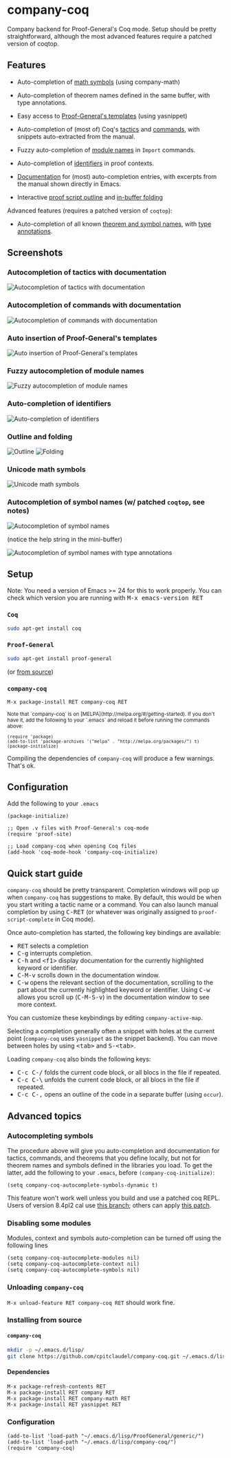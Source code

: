 # company-coq

Company backend for Proof-General's Coq mode. Setup should be pretty straightforward, although the
most advanced features require a patched version of coqtop.

## Features

* Auto-completion of [math symbols](img/tactic-completion-doc.png) (using company-math)

* Auto-completion of theorem names defined in the same buffer, with type annotations.

* Easy access to [Proof-General's templates](img/lemma-completion.png) (using yasnippet)

* Auto-completion of (most of) Coq's [tactics](img/command-completion-doc.png) and
  [commands](img/symbol-completion-doc.png), with snippets auto-extracted from the manual.

* Fuzzy auto-completion of [module names](img/module-completion.png) in `Import` commands.

* Auto-completion of [identifiers](img/identifiers-completion.png) in proof contexts.

* [Documentation](img/keyword-completion-doc.png) for (most) auto-completion entries, with excerpts
  from the manual shown directly in Emacs.

* Interactive [proof script outline](img/outline.png) and [in-buffer folding](img/folding.png)

Advanced features (requires a patched version of `coqtop`):

* Auto-completion of all known [theorem and symbol names](img/symbol-completion-doc.png), with
  [type annotations](img/symbol-completion.png).

## Screenshots

### Autocompletion of tactics with documentation

<img src="img/tactic-completion-doc.png" alt="Autocompletion of tactics with documentation" />

### Autocompletion of commands with documentation

<img src="img/keyword-completion-doc.png" alt="Autocompletion of commands with documentation" />

### Auto insertion of Proof-General's templates

<img src="img/lemma-completion.png" alt="Auto insertion of Proof-General's templates" />

### Fuzzy autocompletion of module names

<img src="img/modules-completion.png" alt="Fuzzy autocompletion of module names" />

### Auto-completion of identifiers

<img src="img/identifiers-completion.png" alt="Auto-completion of identifiers" />

### Outline and folding

<img src="img/outline.png" alt="Outline" />
<img src="img/folding.png" alt="Folding" />

### Unicode math symbols

<img src="img/math-completion.png" alt="Unicode math symbols" />

### Autocompletion of symbol names (w/ patched `coqtop`, see notes)

<img src="img/symbol-completion.png" alt="Autocompletion of symbol names" />

(notice the help string in the mini-buffer)

<img src="img/symbol-completion-doc.png" alt="Autocompletion of symbol names with type annotations" />

## Setup

Note: You need a version of Emacs >= 24 for this to work properly. You can check which version you are running with <kbd>M-x emacs-version RET</kbd>

### `Coq`

```bash
sudo apt-get install coq
```

### `Proof-General`

```bash
sudo apt-get install proof-general
```

(or [from source](http://proofgeneral.inf.ed.ac.uk/releases/ProofGeneral-4.2.tgz))

### `company-coq`

```elisp
M-x package-install RET company-coq RET
```

<small>
Note that `company-coq` is on [MELPA](http://melpa.org/#/getting-started). If you don't have it, add the following to your `.emacs` and reload it before running the commands above:

```elisp
(require 'package)
(add-to-list 'package-archives '("melpa" . "http://melpa.org/packages/") t)
(package-initialize)
```
</small>

Compiling the dependencies of `company-coq` will produce a few warnings. That's ok.

## Configuration

Add the following to your `.emacs`

```elisp
(package-initialize)

;; Open .v files with Proof-General's coq-mode
(require 'proof-site)

;; Load company-coq when opening Coq files
(add-hook 'coq-mode-hook 'company-coq-initialize)
```

## Quick start guide

`company-coq` should be pretty transparent. Completion windows will pop up when `company-coq` has suggestions to make. By default, this would be when you start writing a tactic name or a command. You can also launch manual completion by using <kbd>C-RET</kbd> (or whatever was originally assigned to `proof-script-complete` in Coq mode).

Once auto-completion has started, the following key bindings are available:

* <kbd>RET</kbd> selects a completion
* <kbd>C-g</kbd> interrupts completion.
* <kbd>C-h</kbd> and <kbd>&lt;f1></kbd> display documentation for the currently highlighted keyword or identifier.
* <kbd>C-M-v</kbd> scrolls down in the documentation window.
* <kbd>C-w</kbd> opens the relevant section of the documentation, scrolling to the part about the currently highlighted keyword or identifier. Using <kbd>C-w</kbd> allows you scroll up (<kbd>C-M-S-v</kbd>) in the documentation window to see more context.

You can customize these keybindings by editing `company-active-map`.

Selecting a completion generally often a snippet with holes at the current point (`company-coq` uses `yasnippet` as the snippet backend). You can move between holes by using <kbd>&lt;tab></kbd> and <kbd>S-&lt;tab></kbd>.

Loading `company-coq` also binds the following keys:

* <kbd>C-c C-/</kbd> folds the current code block, or all blocs in the file if repeated.
* <kbd>C-c C-\\</kbd> unfolds the current code block, or all blocs in the file if repeated.
* <kbd>C-c C-,</kbd> opens an outline of the code in a separate buffer (using `occur`).

## Advanced topics

### Autocompleting symbols

The procedure above will give you auto-completion and documentation for tactics, commands, and theorems that you define locally, but not for theorem names and symbols defined in the libraries you load. To get the latter, add the following to your `.emacs`, before `(company-coq-initialize)`:

```elisp
(setq company-coq-autocomplete-symbols-dynamic t)
```

This feature won't work well unless you build and use a patched coq REPL. Users of version 8.4pl2 cal use [this branch](https://github.com/cpitclaudel/coq/tree/V8.4pl2-SearchMinimal); others can apply [this patch](https://github.com/cpitclaudel/company-coq/blob/master/SearchMinimal.patch).

### Disabling some modules

Modules, context and symbols auto-completion can be turned off using the following lines

```elisp
(setq company-coq-autocomplete-modules nil)
(setq company-coq-autocomplete-context nil)
(setq company-coq-autocomplete-symbols nil)
```

### Unloading `company-coq`

`M-x unload-feature RET company-coq RET` should work fine.

### Installing from source

#### `company-coq`

```bash
mkdir -p ~/.emacs.d/lisp/
git clone https://github.com/cpitclaudel/company-coq.git ~/.emacs.d/lisp/company-coq
```

#### Dependencies

```elisp
M-x package-refresh-contents RET
M-x package-install RET company RET
M-x package-install RET company-math RET
M-x package-install RET yasnippet RET
```

### Configuration

```elisp
(add-to-list 'load-path "~/.emacs.d/lisp/ProofGeneral/generic/")
(add-to-list 'load-path "~/.emacs.d/lisp/company-coq/")
(require 'company-coq)
```
